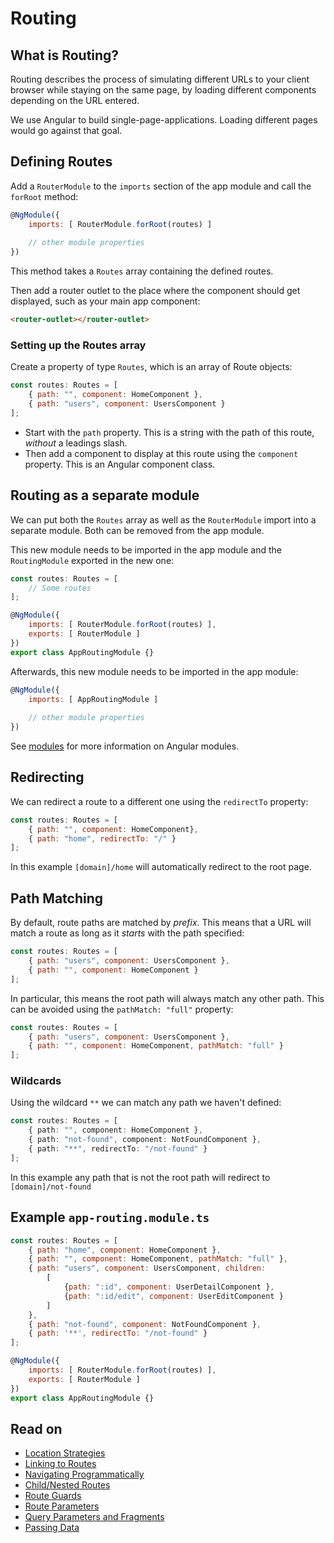 # Routing

## What is Routing?
Routing describes the process of simulating different URLs to your client browser while staying on the same page, by loading different components depending on the URL entered.

We use Angular to build single-page-applications. Loading different pages would go against that goal.

## Defining Routes
Add a `RouterModule` to the `imports` section of the app module and call the `forRoot` method: 
```js
@NgModule({
    imports: [ RouterModule.forRoot(routes) ]
    
    // other module properties
})
```
This method takes a `Routes` array containing the defined routes.

Then add a router outlet to the place where the component should get displayed, such as your main app component:
```html
<router-outlet></router-outlet>
```

### Setting up the Routes array
Create a property of type `Routes`, which is an array of Route objects:
```js
const routes: Routes = [
    { path: "", component: HomeComponent },
    { path: "users", component: UsersComponent }
];
```
- Start with the `path` property. This is a string with the path of this route, *without* a leadings slash.
- Then add a component to display at this route using the `component` property. This is an Angular component class.

## Routing as a separate module
We can put both the `Routes` array as well as the `RouterModule` import into a separate module. Both can be removed from the app module.

This new module needs to be imported in the app module and the `RoutingModule` exported in the new one:
```js
const routes: Routes = [
    // Some routes
];

@NgModule({
    imports: [ RouterModule.forRoot(routes) ],
    exports: [ RouterModule ]
})
export class AppRoutingModule {}
```
Afterwards, this new module needs to be imported in the app module:
```js
@NgModule({
    imports: [ AppRoutingModule ]
    
    // other module properties
})
```
See [modules](../modules.md) for more information on Angular modules.

## Redirecting
We can redirect a route to a different one using the `redirectTo` property:
```js
const routes: Routes = [
    { path: "", component: HomeComponent},
    { path: "home", redirectTo: "/" }
];
```
In this example `[domain]/home` will automatically redirect to the root page.

## Path Matching
By default, route paths are matched by *prefix*. This means that a URL will match a route as long as it *starts* with the path specified:
```js
const routes: Routes = [
    { path: "users", component: UsersComponent },
    { path: "", component: HomeComponent }
];
```
In particular, this means the root path will always match any other path. This can be avoided using the `pathMatch: "full"` property:
```js
const routes: Routes = [
    { path: "users", component: UsersComponent },
    { path: "", component: HomeComponent, pathMatch: "full" }
];
```

### Wildcards
Using the wildcard `**` we can match any path we haven't defined:
```ts
const routes: Routes = [
    { path: "", component: HomeComponent },
    { path: "not-found", component: NotFoundComponent },
    { path: "**", redirectTo: "/not-found" }
];
```
In this example any path that is not the root path will redirect to `[domain]/not-found`

## Example `app-routing.module.ts`
```js
const routes: Routes = [
    { path: "home", component: HomeComponent },
    { path: "", component: HomeComponent, pathMatch: "full" },
    { path: "users", component: UsersComponent, children: 
        [
            {path: ":id", component: UserDetailComponent },
            {path: ":id/edit", component: UserEditComponent }
        ] 
    },
    { path: "not-found", component: NotFoundComponent },
    { path: '**', redirectTo: "/not-found" }
];

@NgModule({
    imports: [ RouterModule.forRoot(routes) ],
    exports: [ RouterModule ]
})
export class AppRoutingModule {}
```

## Read on
- [Location Strategies](location-strategy.md)
- [Linking to Routes](basic-linking.md)
- [Navigating Programmatically](navigating-programmatically.md)
- [Child/Nested Routes](child-routing.md)
- [Route Guards](guards.md)
- [Route Parameters](route-parameters.md)
- [Query Parameters and Fragments](query-parameters-fragments.md)
- [Passing Data](passing-data.md)